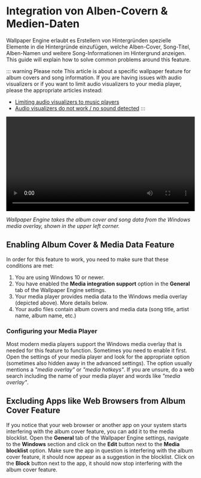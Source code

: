 # Integration von Alben-Covern & Medien-Daten

Wallpaper Engine erlaubt es Erstellern von Hintergründen spezielle Elemente in die Hintergründe einzufügen, welche Alben-Cover, Song-Titel, Alben-Namen und weitere Song-Informationen im Hintergrund anzeigen. This guide will explain how to solve common problems around this feature.

::: warning
Please note
This article is about a specific wallpaper feature for album covers and song information. If you are having issues with audio visualizers or if you want to limit audio visualizers to your media player, please the appropriate articles instead:

* [Limiting audio visualizers to music players](/audio/limittomusicplayer)
* [Audio visualizers do not work / no sound detected](/audio/audiodetection)
:::

<video width="100%" controls autoplay loop>
  <source src="/videos/media_controls.mp4" type="video/mp4">
  Your browser does not support the video tag.
</video>

*Wallpaper Engine takes the album cover and song data from the Windows media overlay, shown in the upper left corner.*

## Enabling Album Cover & Media Data Feature

In order for this feature to work, you need to make sure that these conditions are met:

1. You are using Windows 10 or newer.
2. You have enabled the **Media integration support** option in the **General** tab of the Wallpaper Engine settings.
3. Your media player provides media data to the Windows media overlay (depicted above). More details below.
4. Your audio files contain album covers and media data (song title, artist name, album name, etc.)

### Configuring your Media Player

Most modern media players support the Windows media overlay that is needed for this feature to function. Sometimes you need to enable it first. Open the settings of your media player and look for the appropriate option (sometimes also hidden away in the advanced settings). The option usually mentions a *"media overlay"* or *"media hotkeys"*. If you are unsure, do a web search including the name of your media player and words like *"media overlay"*.

## Excluding Apps like Web Browsers from Album Cover Feature

If you notice that your web browser or another app on your system starts interfering with the album cover feature, you can add it to the media blocklist. Open the **General** tab of the Wallpaper Engine settings, navigate to the **Windows** section and click on the **Edit** button next to the **Media blocklist** option. Make sure the app in question is interfering with the album cover feature, it should now appear as a suggestion in the blocklist. Click on the **Block** button next to the app, it should now stop interfering with the album cover feature.